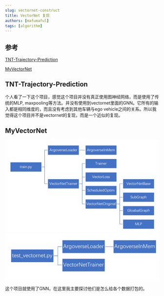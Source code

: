 ```yaml
---
slug: vectornet-construct
title: VectorNet 复现
authors: [mafumaful]
tags: [algorithm]
---
```


## 参考

[TNT-Trajectory-Prediction](https://github.com/Henry1iu/TNT-Trajectory-Prediction.git)

[MyVectorNet](https://github.com/gah07123/MyVectorNet.git)

## TNT-Trajectory-Prediction

个人看了一下这个项目，感觉这个项目并没有真正使用图神经网络，而是使用了传统的MLP, maxpooling等方法。并没有使用到vectornet里面的GNN。它所有的输入都是相同维度的，而且没有考虑到其他车辆与ego vehicle之间的关系。所以我觉得这个项目并不是vectornet的复现，而是一个近似的复现。
<!-- truncate -->

## MyVectorNet

![image1](vectornet_1.png)
![image2](vectornet_2.png)

这个项目就使用了GNN，在这里我主要探讨他们是怎么给各个数据打包的。
